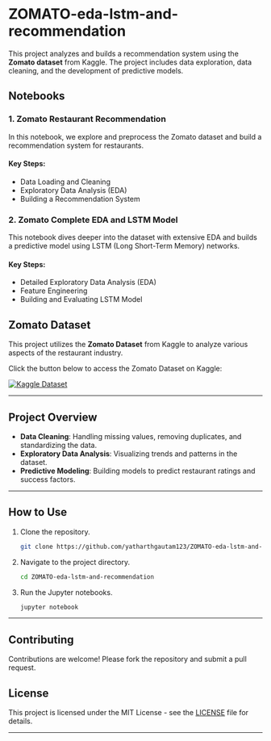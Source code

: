 # ZOMATO-eda-lstm-and-recommendation

This project analyzes and builds a recommendation system using the **Zomato dataset** from Kaggle. The project includes data exploration, data cleaning, and the development of predictive models.

## Notebooks

### 1. Zomato Restaurant Recommendation

In this notebook, we explore and preprocess the Zomato dataset and build a recommendation system for restaurants.

#### Key Steps:
- Data Loading and Cleaning
- Exploratory Data Analysis (EDA)
- Building a Recommendation System

### 2. Zomato Complete EDA and LSTM Model

This notebook dives deeper into the dataset with extensive EDA and builds a predictive model using LSTM (Long Short-Term Memory) networks.

#### Key Steps:
- Detailed Exploratory Data Analysis (EDA)
- Feature Engineering
- Building and Evaluating LSTM Model

## Zomato Dataset

This project utilizes the **Zomato Dataset** from Kaggle to analyze various aspects of the restaurant industry.

Click the button below to access the Zomato Dataset on Kaggle:

[![Kaggle Dataset](https://img.shields.io/badge/Kaggle-Zomato%20Dataset-blue?style=for-the-badge&logo=kaggle)](https://www.kaggle.com/datasets/yatharthgautam123789/zomato-dataset)

---

## Project Overview

* **Data Cleaning**: Handling missing values, removing duplicates, and standardizing the data.
* **Exploratory Data Analysis**: Visualizing trends and patterns in the dataset.
* **Predictive Modeling**: Building models to predict restaurant ratings and success factors.

---

## How to Use

1. Clone the repository.
    ```sh
    git clone https://github.com/yatharthgautam123/ZOMATO-eda-lstm-and-recommendation.git
    ```
2. Navigate to the project directory.
    ```sh
    cd ZOMATO-eda-lstm-and-recommendation
    ```
3. Run the Jupyter notebooks.
    ```sh
    jupyter notebook
    ```

---

## Contributing

Contributions are welcome! Please fork the repository and submit a pull request.

## License

This project is licensed under the MIT License - see the [LICENSE](LICENSE) file for details.

---



